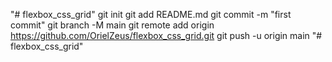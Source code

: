 "# flexbox_css_grid"  git init git add README.md git commit -m "first commit" git branch -M main git remote add origin https://github.com/OrielZeus/flexbox_css_grid.git git push -u origin main
"# flexbox_css_grid" 
